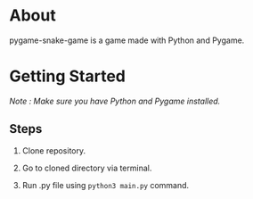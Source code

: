 # About 

pygame-snake-game is a game made with Python and Pygame. 


# Getting Started


_Note : Make sure you have Python and Pygame installed._

## Steps

1. Clone repository.

2. Go to cloned directory via terminal.

3. Run .py file using `python3 main.py` command.
